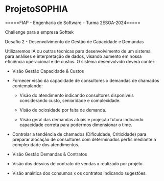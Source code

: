 # ProjetoSOPHIA

=====FIAP - Engenharia de Software - Turma 2ESOA-2024=====

Challenge para a empresa Softtek

Desafio 2 - Desenvolvimento de Gestão de Capacidade e Demandas

Utilizaremos IA ou outras técnicas para desenvolvimento de um sistema para análises e
interpretação de dados, visando aumento em nossa eficiência operacional e de custos.
O sistema desenvolvido deverá conter:
- Visão Gestão Capacidade & Custos

- Fornecer visão da capacidade de consultores x demandas de chamados contemplando:

  - Visão do atendimento indicando consultores disponíveis considerando custo, senioridade e
  complexidade.
  
  - Visão de ociosidade por falta de demanda.

  - Visão geral das demandas atuais e projeção futura indicando capacidade correta para podermos
  dimensionar o time.

- Controlar a tendência de chamados (Dificuldade, Criticidade) para preparar alocação de consultores com
determinados perfis mediante a complexidade dos atendimentos.

- Visão Gestão Demandas & Contratos

- Visão dos desvios de contrato de vendas x realizado por projeto.

- Visão analítica dos consumos x os contratos indicando sugestões.
